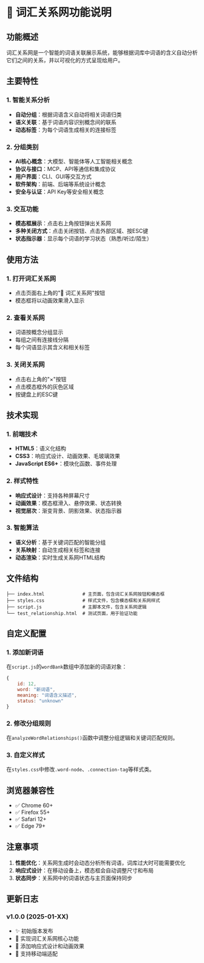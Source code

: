 # 🔗 词汇关系网功能说明

## 功能概述

词汇关系网是一个智能的词语关联展示系统，能够根据词库中词语的含义自动分析它们之间的关系，并以可视化的方式呈现给用户。

## 主要特性

### 1. 智能关系分析
- **自动分组**：根据词语含义自动将相关词语归类
- **语义关联**：基于词语内容识别概念间的联系
- **动态标签**：为每个词语生成相关的连接标签

### 2. 分组类别
- **AI核心概念**：大模型、智能体等人工智能相关概念
- **协议与接口**：MCP、API等通信和集成协议
- **用户界面**：CLI、GUI等交互方式
- **软件架构**：前端、后端等系统设计概念
- **安全与认证**：API Key等安全相关概念

### 3. 交互功能
- **模态框展示**：点击右上角按钮弹出关系网
- **多种关闭方式**：点击关闭按钮、点击外部区域、按ESC键
- **状态指示器**：显示每个词语的学习状态（熟悉/听过/陌生）

## 使用方法

### 1. 打开词汇关系网
- 点击页面右上角的"🔗 词汇关系网"按钮
- 模态框将以动画效果滑入显示

### 2. 查看关系网
- 词语按概念分组显示
- 每组之间有连接线分隔
- 每个词语显示其含义和相关标签

### 3. 关闭关系网
- 点击右上角的"×"按钮
- 点击模态框外的灰色区域
- 按键盘上的ESC键

## 技术实现

### 1. 前端技术
- **HTML5**：语义化结构
- **CSS3**：响应式设计、动画效果、毛玻璃效果
- **JavaScript ES6+**：模块化函数、事件处理

### 2. 样式特性
- **响应式设计**：支持各种屏幕尺寸
- **动画效果**：模态框滑入、悬停效果、状态转换
- **视觉层次**：渐变背景、阴影效果、状态指示器

### 3. 智能算法
- **语义分析**：基于关键词匹配的智能分组
- **关系映射**：自动生成相关标签和连接
- **动态渲染**：实时生成关系网HTML结构

## 文件结构

```
├── index.html              # 主页面，包含词汇关系网按钮和模态框
├── styles.css              # 样式文件，包含模态框和关系网样式
├── script.js               # 主脚本文件，包含关系网逻辑
└── test_relationship.html  # 测试页面，用于验证功能
```

## 自定义配置

### 1. 添加新词语
在`script.js`的`wordBank`数组中添加新的词语对象：
```javascript
{
    id: 12,
    word: "新词语",
    meaning: "词语含义描述",
    status: "unknown"
}
```

### 2. 修改分组规则
在`analyzeWordRelationships()`函数中调整分组逻辑和关键词匹配规则。

### 3. 自定义样式
在`styles.css`中修改`.word-node`、`.connection-tag`等样式类。

## 浏览器兼容性

- ✅ Chrome 60+
- ✅ Firefox 55+
- ✅ Safari 12+
- ✅ Edge 79+

## 注意事项

1. **性能优化**：关系网生成时会动态分析所有词语，词库过大时可能需要优化
2. **响应式设计**：在移动设备上，模态框会自动调整尺寸和布局
3. **状态同步**：关系网中的词语状态与主页面保持同步

## 更新日志

### v1.0.0 (2025-01-XX)
- ✨ 初始版本发布
- 🔗 实现词汇关系网核心功能
- 🎨 添加响应式设计和动画效果
- 📱 支持移动端适配
